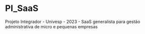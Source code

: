 # PI_SaaS
Projeto Integrador - Univesp - 2023 - SaaS generalista para gestão administrativa de micro e pequenas empresas
